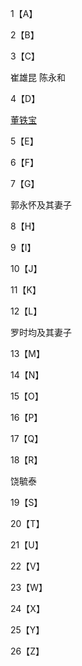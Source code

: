 1【A】

2【B】

3【C】

崔雄昆 陈永和 

4【D】

[董铁宝](https://github.com/fxjnb/fxjnb/blob/master/C/%E8%91%A3%E9%93%81%E5%AE%9D.md)

5【E】

6【F】

7【G】

郭永怀及其妻子

8【H】

9【I】

10【J】

11【K】

12【L】

罗时均及其妻子

13【M】

14【N】

15【O】

16【P】

17【Q】

18【R】

饶毓泰

19【S】

20【T】

21【U】

22【V】

23【W】

24【X】

25【Y】

26【Z】
